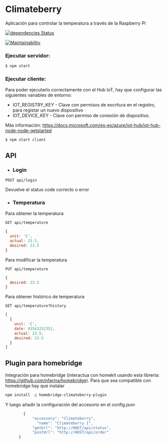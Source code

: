 # Climateberry

Aplicación para controlar la temperatura a través de la Raspberry Pi

[![dependencies Status](https://david-dm.org/francisco-navarro/climateberry/status.svg)](https://david-dm.org/francisco-navarro/climateberry)

[![Maintainability](https://api.codeclimate.com/v1/badges/2ef2da957540815fb42a/maintainability)](https://codeclimate.com/github/francisco-navarro/climateberry/maintainability)

### Ejecutar servidor:


```bash
$ npm start
```

### Ejecutar cliente:

Para poder ejecutarlo correctamente con el Hub IoT, hay que configurar las siguientes variables de entorno:
* IOT_REGISTRY_KEY - Clave con permisos de escritura en el registro, para registar un nuevo dispositivo
* IOT_DEVICE_KEY - Clave con permiso de conexión de dispositivo. 

Más información: https://docs.microsoft.com/es-es/azure/iot-hub/iot-hub-node-node-getstarted

```bash
$ npm start client
```

## API

* ### Login

` POST api/login `

Devuelve el status code correcto o error

* ### Temperatura

Para obtener la temperatura

` GET api/temperature `

```javascript
{
  unit: 'C',
  actual: 23.5,
  desired: 23.5
}
```

Para modificar la temperatura

` PUT api/temperature `

```javascript
{
  desired: 23.5
}
```

Para obtener histórico de temperatura

` GET api/temperature?history `

```javascript
[
  {
    unit: 'C',
    date: 43543252352,
    actual: 23.5,
    desired: 23.5
  }
]
```

## Plugin para homebridge

Integración para homebridge (interactua con homekit usando esta librería: https://github.com/nfarina/homebridge). Para que sea compatible con homebridge hay que instalar

``` bash
npm install -g homebridge-climateberry-plugin
```

Y luego añadir la configuración del accesorio en el config.json

```javascript
        {
            "accessory": "Climateberry",
	          "name": "Climateberry 1",
            "getUrl": "http://HOST/api/status",
            "postUrl": "http://HOST/api/order"
      }
``` 